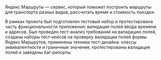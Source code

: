 Яндекс Маршруты — сервис, который поможет построить маршруты для транспорта разных видов, рассчитать время и стоимость поездки. 

В рамках проекта был подготовлен тестовый набор и протестирована часть функциональности приложения: валидация полей ввода времени и адресов.
Был проведен тест-анализ требований на валидацию полей, созданы наборы тест-кейсов на проверку валидации полей формы Яндекс Маршрутов, применены техники тест-дизайна: классы эквивалентности и граничные значения, протестированы валидация полей и заведены баг-репорты.
